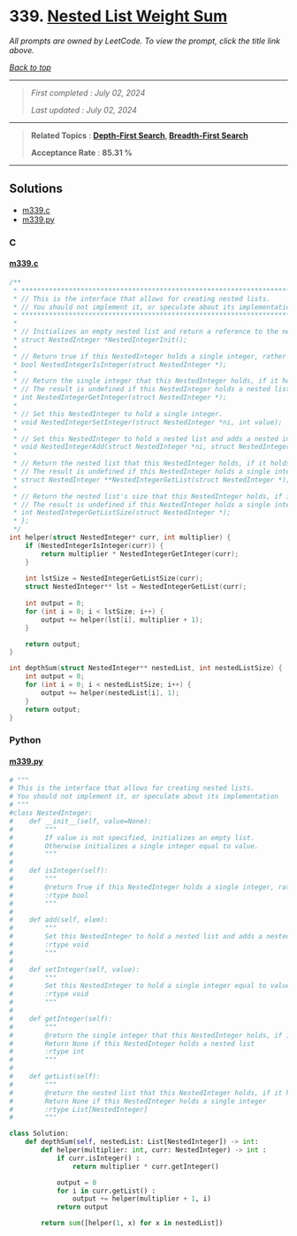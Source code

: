 # 339. [Nested List Weight Sum](<https://leetcode.com/problems/nested-list-weight-sum>)

*All prompts are owned by LeetCode. To view the prompt, click the title link above.*

*[Back to top](<../README.md>)*

------

> *First completed : July 02, 2024*
>
> *Last updated : July 02, 2024*

------

> **Related Topics** : **[Depth-First Search](<by_topic/Depth-First Search.md>), [Breadth-First Search](<by_topic/Breadth-First Search.md>)**
>
> **Acceptance Rate** : **85.31 %**

------

## Solutions

- [m339.c](<../my-submissions/m339.c>)
- [m339.py](<../my-submissions/m339.py>)
### C
#### [m339.c](<../my-submissions/m339.c>)
```C
/**
 * *********************************************************************
 * // This is the interface that allows for creating nested lists.
 * // You should not implement it, or speculate about its implementation
 * *********************************************************************
 *
 * // Initializes an empty nested list and return a reference to the nested integer.
 * struct NestedInteger *NestedIntegerInit();
 *
 * // Return true if this NestedInteger holds a single integer, rather than a nested list.
 * bool NestedIntegerIsInteger(struct NestedInteger *);
 *
 * // Return the single integer that this NestedInteger holds, if it holds a single integer
 * // The result is undefined if this NestedInteger holds a nested list
 * int NestedIntegerGetInteger(struct NestedInteger *);
 *
 * // Set this NestedInteger to hold a single integer.
 * void NestedIntegerSetInteger(struct NestedInteger *ni, int value);
 *
 * // Set this NestedInteger to hold a nested list and adds a nested integer elem to it.
 * void NestedIntegerAdd(struct NestedInteger *ni, struct NestedInteger *elem);
 *
 * // Return the nested list that this NestedInteger holds, if it holds a nested list
 * // The result is undefined if this NestedInteger holds a single integer
 * struct NestedInteger **NestedIntegerGetList(struct NestedInteger *);
 *
 * // Return the nested list's size that this NestedInteger holds, if it holds a nested list
 * // The result is undefined if this NestedInteger holds a single integer
 * int NestedIntegerGetListSize(struct NestedInteger *);
 * };
 */
int helper(struct NestedInteger* curr, int multiplier) {
    if (NestedIntegerIsInteger(curr)) {
        return multiplier * NestedIntegerGetInteger(curr);
    }
    
    int lstSize = NestedIntegerGetListSize(curr);
    struct NestedInteger** lst = NestedIntegerGetList(curr);
    
    int output = 0;
    for (int i = 0; i < lstSize; i++) {
        output += helper(lst[i], multiplier + 1);
    }

    return output;
}

int depthSum(struct NestedInteger** nestedList, int nestedListSize) {
    int output = 0;
    for (int i = 0; i < nestedListSize; i++) {
        output += helper(nestedList[i], 1);
    }
    return output;
}
```

### Python
#### [m339.py](<../my-submissions/m339.py>)
```Python
# """
# This is the interface that allows for creating nested lists.
# You should not implement it, or speculate about its implementation
# """
#class NestedInteger:
#    def __init__(self, value=None):
#        """
#        If value is not specified, initializes an empty list.
#        Otherwise initializes a single integer equal to value.
#        """
#
#    def isInteger(self):
#        """
#        @return True if this NestedInteger holds a single integer, rather than a nested list.
#        :rtype bool
#        """
#
#    def add(self, elem):
#        """
#        Set this NestedInteger to hold a nested list and adds a nested integer elem to it.
#        :rtype void
#        """
#
#    def setInteger(self, value):
#        """
#        Set this NestedInteger to hold a single integer equal to value.
#        :rtype void
#        """
#
#    def getInteger(self):
#        """
#        @return the single integer that this NestedInteger holds, if it holds a single integer
#        Return None if this NestedInteger holds a nested list
#        :rtype int
#        """
#
#    def getList(self):
#        """
#        @return the nested list that this NestedInteger holds, if it holds a nested list
#        Return None if this NestedInteger holds a single integer
#        :rtype List[NestedInteger]
#        """

class Solution:
    def depthSum(self, nestedList: List[NestedInteger]) -> int:
        def helper(multiplier: int, curr: NestedInteger) -> int :
            if curr.isInteger() :
                return multiplier * curr.getInteger()

            output = 0
            for i in curr.getList() :
                output += helper(multiplier + 1, i)
            return output

        return sum([helper(1, x) for x in nestedList])
```

